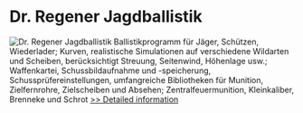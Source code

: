 # Dr. Regener Jagdballistik
![Dr. Regener Jagdballistik](https://mycommerce.akamaized.net/api/pimages/P149715/BIG/149715.JPG)
Ballistikprogramm für Jäger, Schützen, Wiederlader; Kurven, realistische Simulationen auf verschiedene Wildarten und Scheiben, berücksichtigt Streuung, Seitenwind, Höhenlage usw.; Waffenkartei, Schussbildaufnahme und -speicherung, Schussprüfereinstellungen, umfangreiche Bibliotheken für Munition, Zielfernrohre, Zielscheiben und Absehen; Zentralfeuermunition, Kleinkaliber, Brenneke und Schrot
[>> Detailed information](https://secure.shareit.com/shareit/product.html?productid=149715&affiliateid=200057808)